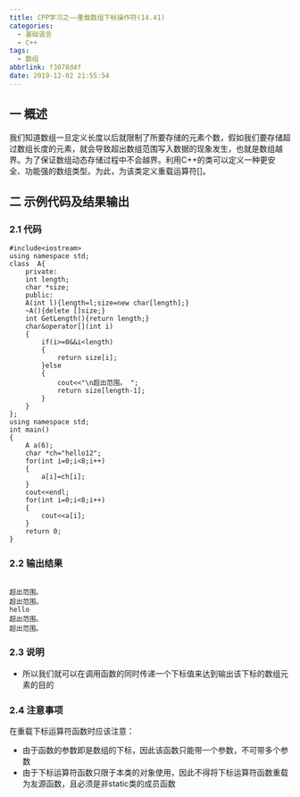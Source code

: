 ```yaml
---
title: CPP学习之——重载数组下标操作符(14.41)
categories:
  - 基础语言
  - C++
tags:
  - 数组
abbrlink: f3078d4f
date: 2019-12-02 21:55:54
---
```

## 一 概述

我们知道数组一旦定义长度以后就限制了所要存储的元素个数，假如我们要存储超过数组长度的元素，就会导致超出数组范围写入数据的现象发生，也就是数组越界。为了保证数组动态存储过程中不会越界。利用C++的类可以定义一种更安全、功能强的数组类型。为此，为该类定义重载运算符[]。  

<!--more-->

## 二 示例代码及结果输出

### 2.1 代码

```
#include<iostream>
using namespace std;
class  A{
	private:
	int length;
	char *size;
	public:
	A(int l){length=l;size=new char[length];}
	~A(){delete []size;}
	int GetLength(){return length;}
	char&operator[](int i)
	{
		if(i>=0&&i<length)
		{
			return size[i];
		}else
		{
			cout<<"\n超出范围。 ";
			return size[length-1];
		}
	}
};
using namespace std;
int main()
{
	A a(6);
	char *ch="hello12";
	for(int i=0;i<8;i++)
	{
		a[i]=ch[i];
	}
	cout<<endl;
	for(int i=0;i<8;i++)
	{
		cout<<a[i];
	}
	return 0;
}
```

### 2.2 输出结果

```

超出范围。 
超出范围。 
hello
超出范围。 
超出范围。 
```

### 2.3 说明

* 所以我们就可以在调用函数的同时传递一个下标值来达到输出该下标的数组元素的目的

### 2.4 注意事项

在重载下标运算符函数时应该注意：  

* 由于函数的参数即是数组的下标，因此该函数只能带一个参数，不可带多个参数
* 由于下标运算符函数只限于本类的对象使用，因此不得将下标运算符函数重载为友源函数，且必须是非static类的成员函数